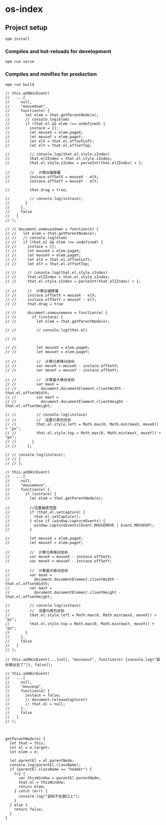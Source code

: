 # os-index

## Project setup
```
npm install
```

### Compiles and hot-reloads for development
```
npm run serve
```

### Compiles and minifies for production
```
npm run build
```

    // this.addWinEvent(
    //   ...[
    //     null,
    //     "mousedown",
    //     function(e) {
    //       let elem = that.getParentNode(e);
    //       // console.log(elem)
    //       if (that.el && elem !== undefined) {
    //         instace = {};
    //         let mouseX = elem.pageX;
    //         let mouseY = elem.pageY;
    //         let elX = that.el.offsetLeft;
    //         let elY = that.el.offsetTop;

    //         // console.log(that.el.style.zIndex)
    //         that.elZIndex = that.el.style.zIndex;
    //         that.el.style.zIndex = parseInt(that.elZIndex) + 1;

    //         //  计算出偏移量
    //         instace.offSetX = mouseX - elX;
    //         instace.offSetY = mouseY - elY;

    //         that.drag = true;

    //         // console.log(instace);
    //       }
    //     },
    //     false
    //   ]
    // );

    // // document.onmousedown = function(e) {
    // //   let elem = that.getParentNode(e);
    // //   // console.log(elem)
    // //   if (that.el && elem !== undefined) {
    // //     instace = {};
    // //     let mouseX = elem.pageX;
    // //     let mouseY = elem.pageY;
    // //     let elX = that.el.offsetLeft;
    // //     let elY = that.el.offsetTop;

    // //     // console.log(that.el.style.zIndex)
    // //     that.elZIndex = that.el.style.zIndex;
    // //     that.el.style.zIndex = parseInt(that.elZIndex) + 1;

    // //     //  计算出偏移量
    // //     instace.offSetX = mouseX - elX;
    // //     instace.offSetY = mouseY - elY;
    // //     that.drag = true

    // //     document.onmousemove = function(e) {
    // //       if (instace) {
    // //         let elem = that.getParentNode(e);

    // //         // console.log(that.el)

    // //

    // //         let mouseX = elem.pageX;
    // //         let mouseY = elem.pageY;

    // //         //  计算元素移动坐标
    // //         var moveX = mouseX - instace.offSetX;
    // //         var moveY = mouseY - instace.offSetY;

    // //         //  计算最大移动坐标
    // //         var maxX =
    // //           document.documentElement.clientWidth - that.el.offsetWidth;
    // //         var maxY =
    // //           document.documentElement.clientHeight - that.el.offsetHeight;

    // //         // console.log(instace)
    // //         //  设置元素的坐标
    // //         that.el.style.left = Math.max(0, Math.min(maxX, moveX)) + "px";
    // //         that.el.style.top = Math.max(0, Math.min(maxY, moveY)) + "px";
    // //       }
    // //     };

    // // console.log(instace);
    // // }
    // // };

    // this.addWinEvent(
    //   ...[
    //     null,
    //     "mousemove",
    //     function(e) {
    //       if (instace) {
    //         let elem = that.getParentNode(e);

    //         //设置捕获范围
    //         if (that.el.setCapture) {
    //           that.el.setCapture();
    //         } else if (window.captureEvents) {
    //           window.captureEvents(Event.MOUSEMOVE | Event.MOUSEUP);
    //         }

    //         let mouseX = elem.pageX;
    //         let mouseY = elem.pageY;

    //         //  计算元素移动坐标
    //         var moveX = mouseX - instace.offSetX;
    //         var moveY = mouseY - instace.offSetY;

    //         //  计算最大移动坐标
    //         var maxX =
    //           document.documentElement.clientWidth - that.el.offsetWidth;
    //         var maxY =
    //           document.documentElement.clientHeight - that.el.offsetHeight;

    //         // console.log(instace)
    //         //  设置元素的坐标
    //         that.el.style.left = Math.max(0, Math.min(maxX, moveX)) + "px";
    //         that.el.style.top = Math.max(0, Math.min(maxY, moveY)) + "px";
    //       }
    //     },
    //     false
    //   ]
    // );

    // this.addWinEvent(...[null, "mouseout", function(e) {console.log("鼠标移出去了")}, false]);

    // this.addWinEvent(
    //   ...[
    //     null,
    //     "mouseup",
    //     function(e) {
    //       instace = false;
    //       // document.releaseCapture()
    //       // that.el = null;
    //     },
    //     false
    //   ]
    // );



    getParentNode(e) {
      let that = this;
      let el = e.target;
      let elem = e;

      let parentEl = el.parentNode;
      console.log(parentEl.className);
      if (parentEl.className == "header") {
        try {
          var thisWindow = parentEl.parentNode;
          that.el = thisWindow;
          return elem;
        } catch (err) {
          console.log("鼠标不在窗口上");
        }
      } else {
        return false;
      }
    }